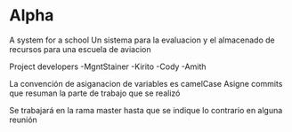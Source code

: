 # Alpha
A system for a school
Un sistema para la evaluacion y el almacenado de recursos para una escuela de aviacion

Project developers
-MgntStainer
-Kirito
-Cody
-Amith

La convención de asiganacion de variables es camelCase
Asigne commits que resuman la parte de trabajo que se realizó

Se trabajará en la rama master hasta que se indique lo contrario en alguna reunión
